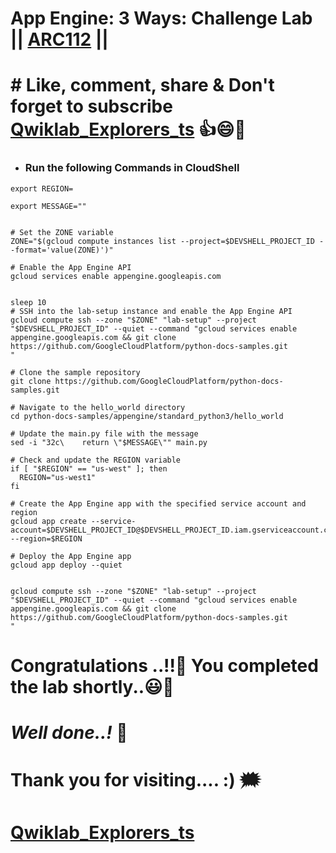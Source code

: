 # App Engine: 3 Ways: Challenge Lab || [ARC112](https://www.cloudskillsboost.google/course_templates/671/labs/407914) ||

# # Like, comment, share & Don't forget to subscribe [Qwiklab_Explorers_ts](https://youtube.com/@titashshil?si=RgamNu1dc9jVIbJN) 👍😄🤝

* ### Run the following Commands in CloudShell
```
export REGION=

export MESSAGE=""
```
```

# Set the ZONE variable
ZONE="$(gcloud compute instances list --project=$DEVSHELL_PROJECT_ID --format='value(ZONE)')"

# Enable the App Engine API
gcloud services enable appengine.googleapis.com


sleep 10
# SSH into the lab-setup instance and enable the App Engine API
gcloud compute ssh --zone "$ZONE" "lab-setup" --project "$DEVSHELL_PROJECT_ID" --quiet --command "gcloud services enable appengine.googleapis.com && git clone https://github.com/GoogleCloudPlatform/python-docs-samples.git
"

# Clone the sample repository
git clone https://github.com/GoogleCloudPlatform/python-docs-samples.git

# Navigate to the hello_world directory
cd python-docs-samples/appengine/standard_python3/hello_world

# Update the main.py file with the message
sed -i "32c\    return \"$MESSAGE\"" main.py

# Check and update the REGION variable
if [ "$REGION" == "us-west" ]; then
  REGION="us-west1"
fi

# Create the App Engine app with the specified service account and region
gcloud app create --service-account=$DEVSHELL_PROJECT_ID@$DEVSHELL_PROJECT_ID.iam.gserviceaccount.com --region=$REGION

# Deploy the App Engine app
gcloud app deploy --quiet


gcloud compute ssh --zone "$ZONE" "lab-setup" --project "$DEVSHELL_PROJECT_ID" --quiet --command "gcloud services enable appengine.googleapis.com && git clone https://github.com/GoogleCloudPlatform/python-docs-samples.git
"
```

# Congratulations ..!!🎉  You completed the lab shortly..😃💯

# *Well done..!* 👏

# Thank you for visiting.... :) 🗯️

# [Qwiklab_Explorers_ts](https://youtube.com/@titashshil?si=RgamNu1dc9jVIbJN)
